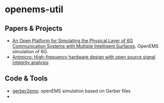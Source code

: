 # openems-util

## Papers & Projects
+ [An Open Platform for Simulating the Physical Layer of 6G Communication Systems with Multiple Intelligent Surfaces](https://show-project.eu/wp-content/uploads/2024/11/2211.01659v1.pdf). OpenEMS simulation of 6G.
+ [Antmicro: High-frequency hardware design with open source signal integrity analysis](https://antmicro.com/blog/2023/11/open-source-signal-integrity-analysis/): 


## Code & Tools
+ [gerber2ems](https://github.com/antmicro/gerber2ems): openEMS simulation based on Gerber files
+ 
